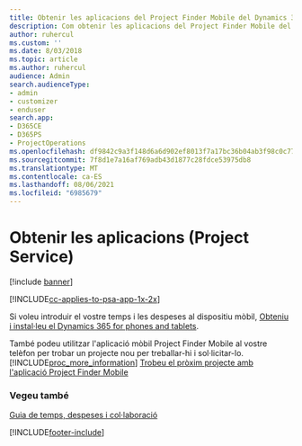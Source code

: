 ```yaml
---
title: Obtenir les aplicacions del Project Finder Mobile del Dynamics 365 | MicrosoftDocs
description: Com obtenir les aplicacions del Project Finder Mobile del Dynamics 365
author: ruhercul
ms.custom: ''
ms.date: 8/03/2018
ms.topic: article
ms.author: ruhercul
audience: Admin
search.audienceType:
- admin
- customizer
- enduser
search.app:
- D365CE
- D365PS
- ProjectOperations
ms.openlocfilehash: df9842c9a3f148d6a6d902ef8013f7a17bc36b04ab3f98c0c770b6509ea3e25e
ms.sourcegitcommit: 7f8d1e7a16af769adb43d1877c28fdce53975db8
ms.translationtype: MT
ms.contentlocale: ca-ES
ms.lasthandoff: 08/06/2021
ms.locfileid: "6985679"
---
```

# <a name="get-the-apps-project-service"></a>Obtenir les aplicacions (Project Service)

[!include [banner](../includes/psa-now-project-operations.md)]

[!INCLUDE[cc-applies-to-psa-app-1x-2x](../includes/cc-applies-to-psa-app-1x-2x.md)]

Si voleu introduir el vostre temps i les despeses al dispositiu mòbil, [Obteniu i instal·leu el Dynamics 365 for phones and tablets](/dynamics365/mobile-app/dynamics-365-phones-tablets-users-guide).  
  
 També podeu utilitzar l'aplicació mòbil Project Finder Mobile al vostre telèfon per trobar un projecte nou per treballar-hi i sol·licitar-lo. [!INCLUDE[proc_more_information](../includes/proc-more-information.md)] [Trobeu el pròxim projecte amb l'aplicació Project Finder Mobile](../psa/find-next-project-finder-mobile-app.md) 
  
### <a name="see-also"></a>Vegeu també  
 [Guia de temps, despeses i col·laboració](../psa/time-expense-collaboration-guide.md)


[!INCLUDE[footer-include](../includes/footer-banner.md)]